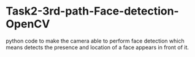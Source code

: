 # Task2-3rd-path-Face-detection-OpenCV
 python code to make the camera able to perform face detection which means detects the presence and location of a face appears in front of it.
